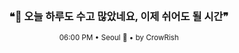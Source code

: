 <div align="center">

<br>

<h3>❝🌙 오늘 하루도 수고 많았네요, 이제 쉬어도 될 시간❞</h3>

<sub>06:00 PM • Seoul 🌙 • by CrowRish</sub>

<br>

</div>